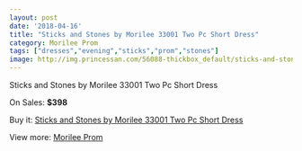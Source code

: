 ```yaml
---
layout: post
date: '2018-04-16'
title: "Sticks and Stones by Morilee 33001 Two Pc Short Dress"
category: Morilee Prom
tags: ["dresses","evening","sticks","prom","stones"]
image: http://img.princessan.com/56088-thickbox_default/sticks-and-stones-by-morilee-33001-two-pc-short-dress.jpg
---
```

Sticks and Stones by Morilee 33001 Two Pc Short Dress

On Sales: **$398**
<a href="https://www.princessan.com/en/morilee-prom/25163-sticks-and-stones-by-morilee-33001-two-pc-short-dress.html"><amp-img layout="responsive" width="600" height="600" src="//img.princessan.com/56088-thickbox_default/sticks-and-stones-by-morilee-33001-two-pc-short-dress.jpg" alt="Sticks and Stones by Morilee 33001 Two Pc Short Dress 0" /></a>
<a href="https://www.princessan.com/en/morilee-prom/25163-sticks-and-stones-by-morilee-33001-two-pc-short-dress.html"><amp-img layout="responsive" width="600" height="600" src="//img.princessan.com/56090-thickbox_default/sticks-and-stones-by-morilee-33001-two-pc-short-dress.jpg" alt="Sticks and Stones by Morilee 33001 Two Pc Short Dress 1" /></a>
<a href="https://www.princessan.com/en/morilee-prom/25163-sticks-and-stones-by-morilee-33001-two-pc-short-dress.html"><amp-img layout="responsive" width="600" height="600" src="//img.princessan.com/56089-thickbox_default/sticks-and-stones-by-morilee-33001-two-pc-short-dress.jpg" alt="Sticks and Stones by Morilee 33001 Two Pc Short Dress 2" /></a>

Buy it: [Sticks and Stones by Morilee 33001 Two Pc Short Dress](https://www.princessan.com/en/morilee-prom/25163-sticks-and-stones-by-morilee-33001-two-pc-short-dress.html "Sticks and Stones by Morilee 33001 Two Pc Short Dress")

View more: [Morilee Prom](https://www.princessan.com/en/211-morilee-prom "Morilee Prom")